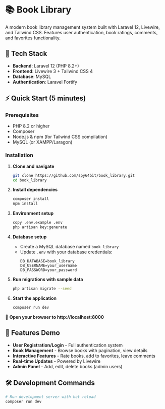 # 📚 Book Library

A modern book library management system built with Laravel 12, Livewire, and Tailwind CSS. Features user authentication, book ratings, comments, and favorites functionality.

## 🚀 Tech Stack
- **Backend**: Laravel 12 (PHP 8.2+)
- **Frontend**: Livewire 3 + Tailwind CSS 4
- **Database**: MySQL
- **Authentication**: Laravel Fortify

## ⚡ Quick Start (5 minutes)

### Prerequisites
- PHP 8.2 or higher
- Composer
- Node.js & npm (for Tailwind CSS compilation)
- MySQL (or XAMPP/Laragon)

### Installation

1. **Clone and navigate**
   ```bash
   git clone https://github.com/spy64bit/book_library.git
   cd book_library
   ```

2. **Install dependencies**
   ```bash
   composer install
   npm install
   ```

3. **Environment setup**
   ```bash
   copy .env.example .env
   php artisan key:generate
   ```

4. **Database setup**
   - Create a MySQL database named `book_library`
   - Update `.env` with your database credentials:
     ```
     DB_DATABASE=book_library
     DB_USERNAME=your_username
     DB_PASSWORD=your_password
     ```

5. **Run migrations with sample data**
   ```bash
   php artisan migrate --seed
   ```

6. **Start the application**
   ```bash
   composer run dev
   ```

🎉 **Open your browser to http://localhost:8000**

## 📱 Features Demo
- **User Registration/Login** - Full authentication system
- **Book Management** - Browse books with pagination, view details
- **Interactive Features** - Rate books, add to favorites, leave comments
- **Real-time Updates** - Powered by Livewire
- **Admin Panel** - Add, edit, delete books (admin users)

## 🛠️ Development Commands

```bash
# Run development server with hot reload
composer run dev
```

